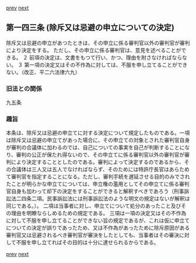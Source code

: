 [prev](/specific\markdowns\特許法\205_Mp-Ch_6-At_142.md)
[next](/specific\markdowns\特許法\207_Mp-Ch_6-At_144.md)
## 第一四三条 (除斥又は忌避の申立についての決定)
除斥又は忌避の申立があつたときは、その申立に係る審判官以外の審判官が審判により決定をする。
ただし、その申立に係る審判官は、意見を述べることができる。
２ 前項の決定は、文書をもつて行い、かつ、理由を附さなければならない。
３ 第一項の決定又はその不作為に対しては、不服を申し立てることができない。（改正、平二六法律六九）

### 旧法との関係
九五条

### 趣旨
本条は、除斥又は忌避の申立てに対する決定について規定したものである。一項は除斥又は忌避の申立てがあった場合に、その申立ての対象とされた審判官自身が審判の合議体に加わるのでは、自己についての事実を自己が判断することになり、審判の公正が保たれ得ないので、その申立てに係る審判官以外の審判官が審判により決定することとしたのである。審判によって決定するのであるから、その合議体は三人又は五人でなければならず、そのためには特許庁長官はあらためて審判官を指定することになる。ただし、審判手続を遅延させる目的のみでされたことが明らかな申立てについては、申立権の濫用としてその申立てに係る審判官自身も加わって却下の決定をすることができると解釈すべきであろう（刑事訴訟法二四条二項。民事訴訟法には刑事訴訟法のような明文の規定はないが解釈は同じである。）。
二項は当事者に対し、申立てについて処分のあったこと及びその理由を明瞭ならしめるための規定である。
三項は一項の決定又はその不作為に対して不服を申し立てることができない旨の規定であるが、これは仮に申立てについての決定が誤りであったため、又は不作為があったために除斥原因がある審判官又は忌避されるべき審判官が審決をしたとしても、当事者はその審決に対して不服を申し立てればその目的は十分に達せられるからである。

[prev](/specific\markdowns\特許法\205_Mp-Ch_6-At_142.md)
[next](/specific\markdowns\特許法\207_Mp-Ch_6-At_144.md)